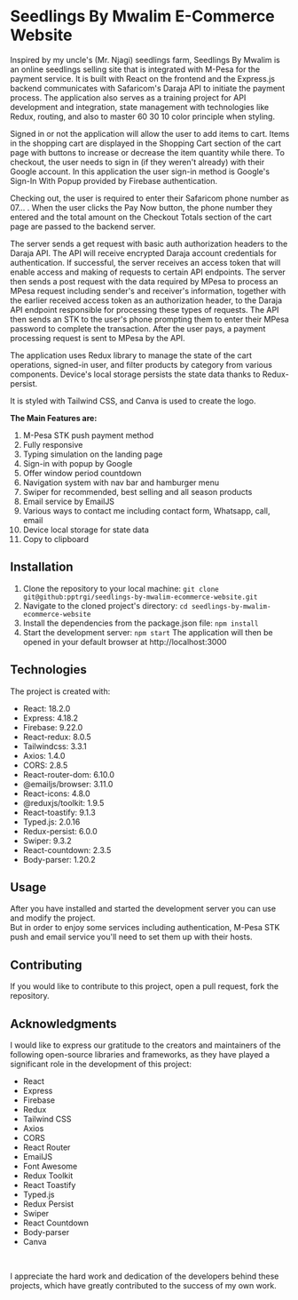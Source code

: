 # Seedlings By Mwalim E-Commerce Website

Inspired by my uncle's (Mr. Njagi) seedlings farm, Seedlings By Mwalim is an online seedlings selling site that is integrated with M-Pesa for the payment service. It is built with React on the frontend and the Express.js backend communicates with Safaricom's Daraja API to initiate the payment process. The application also serves as a training project for API development and integration, state management with technologies like Redux, routing, and also to master 60 30 10 color principle when styling.

Signed in or not the application will allow the user to add items to cart. Items in the shopping cart are displayed in the Shopping Cart section of the cart page with buttons to increase or decrease the item quantity while there. To checkout, the user needs to sign in (if they weren't already) with their Google account. In this application the user sign-in method is Google's Sign-In With Popup provided by Firebase authentication.  

Checking out, the user is required to enter their Safaricom phone number as 07... . When the user clicks the Pay Now button, the phone number they entered and the total amount on the Checkout Totals section of the cart page are passed to the backend server.

The server sends a get request with basic auth authorization headers to the Daraja API. The API will receive encrypted Daraja account credentials for authentication. If successful, the server receives an access token that will enable access and making of requests to certain API endpoints. The server then sends a post request with the data required by MPesa to process an MPesa request including sender's and receiver's information, together with the earlier received access token as an authorization header, to the Daraja API endpoint responsible for processing these types of requests. The API then sends an STK to the user's phone prompting them to enter their MPesa password to complete the transaction. After the user pays, a payment processing request is sent to MPesa by the API.

The application uses Redux library to manage the state of the cart operations, signed-in user, and filter products by category from various components. Device's local storage persists the state data thanks to Redux-persist.

It is styled with Tailwind CSS, and Canva is used to create the logo.


**The Main Features are:**
1. M-Pesa STK push payment method
1. Fully responsive
1. Typing simulation on the landing page
1. Sign-in with popup by Google
1. Offer window period countdown
1. Navigation system with nav bar and hamburger menu
1. Swiper for recommended, best selling and all season products
1. Email service by EmailJS
1. Various ways to contact me including contact form, Whatsapp, call, email
1. Device local storage for state data
1. Copy to clipboard


## Installation
1. Clone the repository to your local machine: `git clone git@github:pptrgi/seedlings-by-mwalim-ecommerce-website.git`
1. Navigate to the cloned project's directory: `cd seedlings-by-mwalim-ecommerce-website`
1. Install the dependencies from the package.json file: `npm install`
1. Start the development server: `npm start`
The application will then be opened in your default browser at http://localhost:3000

## Technologies
The project is created with:
- React: 18.2.0
- Express: 4.18.2
- Firebase: 9.22.0
- React-redux: 8.0.5
- Tailwindcss: 3.3.1
- Axios: 1.4.0
- CORS: 2.8.5
- React-router-dom: 6.10.0
- @emailjs/browser: 3.11.0
- React-icons: 4.8.0
- @reduxjs/toolkit: 1.9.5
- React-toastify: 9.1.3
- Typed.js: 2.0.16
- Redux-persist: 6.0.0
- Swiper: 9.3.2
- React-countdown: 2.3.5
- Body-parser: 1.20.2
  

## Usage
After you have installed and started the development server you can use and modify the project.
 <br> But in order to enjoy some services including authentication, M-Pesa STK push and email service you'll need to set them up with their hosts. 

## Contributing
If you would like to contribute to this project, open a pull request, fork the repository. 

## Acknowledgments
I would like to express our gratitude to the creators and maintainers of the following open-source libraries and frameworks, as they have played a significant role in the development of this project:

- React
- Express
- Firebase
- Redux
- Tailwind CSS
- Axios
- CORS
- React Router
- EmailJS
- Font Awesome
- Redux Toolkit
- React Toastify
- Typed.js
- Redux Persist
- Swiper
- React Countdown
- Body-parser
- Canva
<br>

I appreciate the hard work and dedication of the developers behind these projects, which have greatly contributed to the success of my own work.